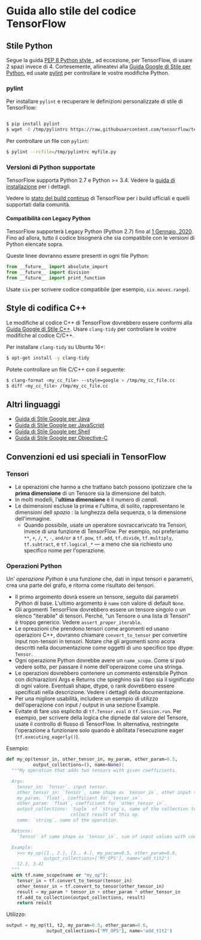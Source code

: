 # Guida allo stile del codice TensorFlow

## Stile Python

Segue la guida [PEP 8 Python style
](https://www.python.org/dev/peps/pep-0008/), ad eccezione, per TensorFlow, di usare 2
spazi invece di 4. Cortesemente, allineatevi alla
[Guida Google di Stile per Python](https://github.com/google/styleguide/blob/gh-pages/pyguide.md),
ed usate [pylint](https://www.pylint.org/) per controllare le vostre modifiche Python.


### pylint

Per installare `pylint` e recuperare le definizioni personalizzate di stile di TensorFlow:

```bash

$ pip install pylint
$ wget -O /tmp/pylintrc https://raw.githubusercontent.com/tensorflow/tensorflow/master/tensorflow/tools/ci_build/pylintrc

```

Per controllare un file con `pylint`:

```bash
$ pylint --rcfile=/tmp/pylintrc myfile.py
```

### Versioni di Python supportate

TensorFlow supporta Python 2.7 e Python >= 3.4. Vedere la
[guida di installazione](https://www.tensorflow.org/install) per i dettagli.

Vedere lo 
[stato del build continuo](https://github.com/tensorflow/tensorflow/blob/master/README.md#continuous-build-status)
di TensorFlow per i build ufficiali e quelli supportati dalla comunità.

#### Compatibilità con Legacy Python

TensorFlow supporterà Legacy Python (Python 2.7) fino al 
[1 Gennaio, 2020](https://groups.google.com/a/tensorflow.org/forum/#!searchin/announce/python$202.7%7Csort:date/announce/gVwS5RC8mds/dCt1ka2XAAAJ).
Fino ad allora, tutto il codice bisognerà che sia compatibile con le versioni di Python elencate sopra.

Queste linee dovranno essere presenti in ogni file Python:


```python
from __future__ import absolute_import
from __future__ import division
from __future__ import print_function
```

Usate `six` per scrivere codice compatibile (per esempio, `six.moves.range`).


## Style di codifica C++

Le modifiche al codice C++ di TensorFlow dovrebbero essere conformi alla 
[Guida Google di Stile C++](https://google.github.io/styleguide/cppguide.html). 
Usare `clang-tidy` per controllare le vostre modifiche al codice C/C++.

Per installare  `clang-tidy` su Ubuntu 16+:


```bash
$ apt-get install -y clang-tidy
```

Potete controllare un file C/C++ con il seguente:

```bash
$ clang-format <my_cc_file> --style=google > /tmp/my_cc_file.cc
$ diff <my_cc_file> /tmp/my_cc_file.cc
```

## Altri linguaggi

*   [Guida di Stile Google per Java](https://google.github.io/styleguide/javaguide.html)
*   [Guida di Stile Google per JavaScript](https://google.github.io/styleguide/jsguide.html)
*   [Guida di Stile Google per Shell](https://google.github.io/styleguide/shell.xml)
*   [Guida di Stile Google per Objective-C](https://google.github.io/styleguide/objcguide.html)




## Convenzioni ed usi speciali in TensorFlow

### Tensori

*   Le operazioni che hanno a che trattano batch possono ipotizzare che la **prima dimensione** di
    un Tensore sia la dimensione del batch.
*   In molti modelli, l'**ultima dimensione** è il numero di _canali_.
*   Le dsimensioni escluse la prima e l'ultima, di solito, rappresentano le dimensioni dell _spazio_
    : la lunghezza della sequenza, o la dimensione dell'immagine.
    *   Quando possibile, usate un operatore sovraccarivcato tra Tensori, invece di una funzione di TensorFlow. 
    Per esempio, noi preferiamo `**`, `+`, `/`, `*`, `-`, `and/or` a
    `tf.pow`, `tf.add`, `tf.divide`, `tf.multiply`, `tf.subtract`, e `tf.logical_*` —
    a meno che sia richiesto uno specifico nome per l'operazione.


### Operazioni Python

Un' _operazione Python_ è una funzione che, dati in input tensori e parametri,
crea una parte del grafo, e ritorna come risultato dei tensori.
*   Il primo argomento dovrà essere un tensore, seguito dai parametri Python di base.
    L'ultimo argomento è `name` con valore di default `None`.
*   Gli argomenti TensorFlow dovrebbero essere un tensore singolo o un elenco "iterabile" di 
    tensori. Perché, "un Tensore o una lista di Tensori" è troppo generico. Vedere `assert_proper_iterable`.
*   Le opreazioni che prendono tensori come argomenti ed usano operazioni C++, 
    dovranno chiamare `convert_to_tensor` per convertire input non-tensori in tensori.
    Notare che gli argomenti sono acora descritti nella documentazione come oggetti 
    di uno specifico tipo dtype: `Tensor`.
*   Ogni operazione Python dovrebbe avere un `name_scope`. 
    Come si può vedere sotto, per passare il nome dell'operaizone come una stringa.
*   Le operazioni dovrebbero contenere un commento estensibile Python con dichiarazioni
    Args e Returns che spieghino sia il tipo sia il significato di ogni valore. Eventuali
    shape, dtype, o rank dovrebbero essere specificati nella descrizione. Vedere i
    dettagli della documentazione.
*   Per una migliore usabilità, includere un esempio di utilizzo dell'operazione con input / output
    in una sezione Example.
*   Evitate di fare uso esplicito di `tf.Tensor.eval` o `tf.Session.run`. Per esempio,
    per scrivere della logica che dipnede dal valore del Tensore, usate il controllo di flusso di TensorFlow.
    In alternativa, restringete l'operazione a funzionare solo quando è abilitata l'esecuzione eager
    (`tf.executing_eagerly()`).

Esempio:


```python
def my_op(tensor_in, other_tensor_in, my_param, other_param=0.5,
          output_collections=(), name=None):
  """My operation that adds two tensors with given coefficients.

  Args:
    tensor_in: `Tensor`, input tensor.
    other_tensor_in: `Tensor`, same shape as `tensor_in`, other input tensor.
    my_param: `float`, coefficient for `tensor_in`.
    other_param: `float`, coefficient for `other_tensor_in`.
    output_collections: `tuple` of `string`s, name of the collection to
                        collect result of this op.
    name: `string`, name of the operation.

  Returns:
    `Tensor` of same shape as `tensor_in`, sum of input values with coefficients.

  Example:
    >>> my_op([1., 2.], [3., 4.], my_param=0.5, other_param=0.6,
              output_collections=['MY_OPS'], name='add_t1t2')
    [2.3, 3.4]
  """
  with tf.name_scope(name or "my_op"):
    tensor_in = tf.convert_to_tensor(tensor_in)
    other_tensor_in = tf.convert_to_tensor(other_tensor_in)
    result = my_param * tensor_in + other_param * other_tensor_in
    tf.add_to_collection(output_collections, result)
    return result
```

Utilizzo:

```python
output = my_op(t1, t2, my_param=0.5, other_param=0.6,
               output_collections=['MY_OPS'], name='add_t1t2')
```
